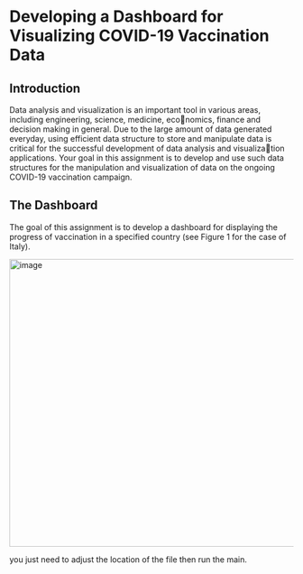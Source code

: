 # Developing a Dashboard for Visualizing COVID-19 Vaccination Data

## Introduction
Data analysis and visualization is an important tool in various areas, including engineering, science, medicine, economics, finance and decision making in general. Due to the large amount of data generated everyday, using efficient
data structure to store and manipulate data is critical for the successful development of data analysis and visualization applications. Your goal in this assignment is to develop and use such data structures for the manipulation and
visualization of data on the ongoing COVID-19 vaccination campaign.

## The Dashboard
The goal of this assignment is to develop a dashboard for displaying the progress of vaccination in a specified country
(see Figure 1 for the case of Italy).

<img width="510" alt="image" src="https://user-images.githubusercontent.com/89324546/181925407-1e1e3ce3-198e-4b26-9888-d4ce270ee865.png">

you just need to adjust the location of the file then run the main.
